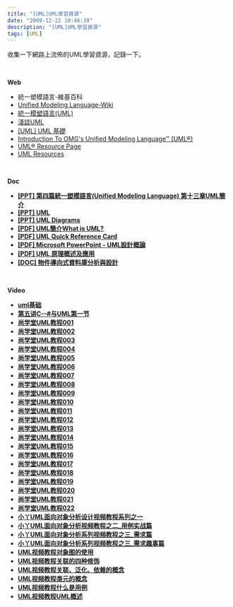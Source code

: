 ```yaml
---
title: "[UML]UML學習資源"
date: "2009-12-22 10:46:38"
description: "[UML]UML學習資源"
tags: [UML]
---
```


<p>收集一下網路上流佈的UML學習資源，記錄一下。</p>  <p> </p>  <p><strong>Web</strong></p>  <ul>   <li>統一塑模語言-維基百科</a> </li>    <li><a href="http://en.wikipedia.org/wiki/Unified_Modeling_Language" target="_blank">Unified Modeling Language-Wiki</a> </li>    <li><a href="http://tzuchieh.miroko.tw/Jyemii/umlcolumn/umlcatalog.htm" target="_blank">統一模塑語言(UML)</a></li>    <li><a href="http://www.iiiedu.org.tw/knowledge/knowledge20031231_2.htm">淺談UML</a> </li>    <li><a href="http://www.dotblogs.com.tw/chou/archive/2009/09/30/10855.aspx" target="_blank">[UML] UML 基礎</a> </li>    <li><a href="http://www.omg.org/gettingstarted/what_is_uml.htm" target="_blank">Introduction To OMG's Unified Modeling Language™ (UML®)</a> </li>    <li><a href="http://www.uml.org/" target="_blank">UML® Resource Page</a> </li>    <li><a href="http://atlas.kennesaw.edu/~dbraun/csis4650/A&amp;D/UML_tutorial/resources.htm" target="_blank">UML Resources</a> </li> </ul>  <p> </p>  <p><strong /></p>  <p><strong /></p>  <p><strong>Doc</strong></p>  <ul>   <li><a href="http://www.ocit.edu.tw/~hkelly/course/SE/UML_Part2.ppt" target="_blank">[PPT] 第四篇統一塑模語言(Unified Modeling Language) 第十三章UML簡介</a> </li>    <li><a href="http://selab.cs.nthu.edu.tw/~cjhsu/SE/2.ppt" target="_blank">[PPT] UML</a> </li>    <li><a href="http://www.cs.umbc.edu/courses/undergraduate/CMSC445/Fall06/UML%20Diagrams.ppt" target="_blank">[PPT] UML Diagrams</a>  </li>    <li><a href="http://wayne.im.takming.edu.tw/SE/engbook/uml.pdf" target="_blank">[PDF] UML簡介What is UML?</a> </li>    <li><a href="http://www.digilife.be/quickreferences/QRC/UML%20Quick%20Reference%20Card.pdf" target="_blank">[PDF] UML Quick Reference Card</a> </li>    <li><a href="http://xml.csie.ntnu.edu.tw/course/ec/UML.pdf" target="_blank">[PDF] Microsoft PowerPoint - UML設計概論</a> </li>    <li><a href="http://ngis.moi.gov.tw/get_file.aspx?file_name=20060712151117.pdf&amp;folder=edu_train/20060602152712015/&amp;file_id=20060712151117717" target="_blank">[PDF] UML 原理概述及應用</a> </li>    <li><a href="http://www.mgt.ncu.edu.tw/~ylchen/database/OOAD.doc" target="_blank">[DOC] 物件導向式資料庫分析與設計</a> </li> </ul>  <p> </p>  <p><strong>Video</strong></p>  <ul>   <li><a href="http://www.56.com/u35/v_MTU4MTgzNzY.html" target="_blank">uml基础</a> </li>    <li><a href="http://www.56.com/u50/v_MTkxNTcxOTk.html" target="_blank">第五讲C--#与UML第一节</a> </li>    <li><a href="http://v.youku.com/v_show/id_XOTk4OTA4NjQ=.html" target="_blank">尚学堂UML教程001</a> </li>    <li><a href="http://v.youku.com/v_show/id_XOTk4OTA5ODg=.html" target="_blank">尚学堂UML教程002</a> </li>    <li><a href="http://v.youku.com/v_show/id_XOTk4OTEwNTY=.html" target="_blank">尚学堂UML教程003</a> </li>    <li><a href="http://v.youku.com/v_show/id_XOTk4OTExMTY=.html" target="_blank">尚学堂UML教程004</a> </li>    <li><a href="http://v.youku.com/v_show/id_XOTk4OTExNDA=.html" target="_blank">尚学堂UML教程005</a> </li>    <li><a href="http://v.youku.com/v_show/id_XOTk4OTExOTI=.html" target="_blank">尚学堂UML教程006</a> </li>    <li><a href="http://v.youku.com/v_show/id_XOTk4OTEyMjg=.html" target="_blank">尚学堂UML教程007</a> </li>    <li><a href="http://v.youku.com/v_show/id_XOTk4OTEzMTI=.html" target="_blank">尚学堂UML教程008</a> </li>    <li><a href="http://v.youku.com/v_show/id_XOTk4OTEzNTY=.html" target="_blank">尚学堂UML教程009</a> </li>    <li><a href="http://v.youku.com/v_show/id_XOTk4OTE0MDA=.html" target="_blank">尚学堂UML教程010</a> </li>    <li><a href="http://v.youku.com/v_playlist/f3458405o1p6.html" target="_blank">尚学堂UML教程011</a> </li>    <li><a href="http://v.youku.com/v_playlist/f3458405o1p18.html" target="_blank">尚学堂UML教程012</a> </li>    <li><a href="http://v.youku.com/v_playlist/f3458405o1p17.html" target="_blank">尚学堂UML教程013</a> </li>    <li><a href="http://v.youku.com/v_playlist/f3458405o1p16.html" target="_blank">尚学堂UML教程014</a> </li>    <li><a href="http://v.youku.com/v_playlist/f3458405o1p15.html" target="_blank">尚学堂UML教程015</a> </li>    <li><a href="http://v.youku.com/v_playlist/f3458405o1p5.html" target="_blank">尚学堂UML教程016</a> </li>    <li><a href="http://v.youku.com/v_playlist/f3458405o1p4.html" target="_blank">尚学堂UML教程017</a> </li>    <li><a href="http://v.youku.com/v_playlist/f3458405o1p3.html" target="_blank">尚学堂UML教程018</a> </li>    <li><a href="http://v.youku.com/v_playlist/f3458405o1p2.html" target="_blank">尚学堂UML教程019</a> </li>    <li><a href="http://v.youku.com/v_playlist/f3458405o1p1.html" target="_blank">尚学堂UML教程020</a> </li>    <li><a href="http://v.youku.com/v_playlist/f3458405o1p11.html" target="_blank">尚学堂UML教程021</a> </li>    <li><a href="http://v.youku.com/v_playlist/f3458405o1p10.html" target="_blank">尚学堂UML教程022</a> </li>    <li><a href="http://v.ku6.com/show/NBcGWrvzUmeAQ7cX.html" target="_blank">小丫UML面向对象分析设计视频教程系列之一</a> </li>    <li><a href="http://v.ku6.com/show/zEo59JGcdioT5UyP.html" target="_blank">小丫UML面向对象分析视频教程之二_用例实战篇</a> </li>    <li><a href="http://v.ku6.com/show/-eyPTs5iL2H9CsoS.html" target="_blank">小丫UML面向对象分析系列视频教程之三_需求篇</a> </li>    <li><a href="http://v.ku6.com/show/Q1vxnNFNS4w9BDC1.html" target="_blank">小丫UML面向对象分析系列视频教程之三_需求趣事篇</a> </li>    <li><a href="http://v.youku.com/v_playlist/f237004o1p0.html" target="_blank">UML视频教程对象图的使用</a> </li>    <li><a href="http://v.youku.com/v_playlist/f237004o1p1.html" target="_blank">UML视频教程关联的四种修饰</a> </li>    <li><a href="http://v.youku.com/v_playlist/f237004o1p2.html" target="_blank">UML视频教程关联、泛化、依赖的概念</a> </li>    <li><a href="http://v.youku.com/v_playlist/f237004o1p3.html" target="_blank">UML视频教程类元的概念</a> </li>    <li><a href="http://v.youku.com/v_playlist/f237004o1p4.html" target="_blank">UML视频教程什么是用例</a> </li>    <li><a href="http://v.youku.com/v_playlist/f237004o1p5.html" target="_blank">UML视频教程UML概述 </li> </ul>
